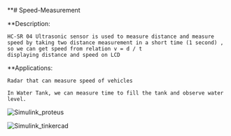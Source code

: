 **# Speed-Measurement

**Description:

    HC-SR 04 Ultrasonic sensor is used to measure distance and measure speed by taking two distance measurement in a short time (1 second) ,
    so we can get speed from relation v = d / t 
    displaying distance and speed on LCD
    
**Applications:

    Radar that can measure speed of vehicles
    
    In Water Tank, we can measure time to fill the tank and observe water level.
    
    
    
 ![Simulink_proteus](https://user-images.githubusercontent.com/99906306/168334095-500a4923-0ac9-45c0-b632-2eb04bf3eae3.PNG)

 ![Simulink_tinkercad](https://user-images.githubusercontent.com/99906306/168334262-534b3b4b-725e-4fa9-927a-60ee9492317a.png)
    
  
